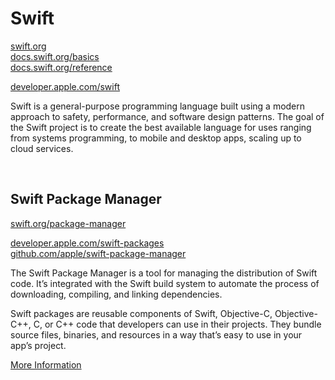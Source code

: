 # Swift

[swift.org](https://swift.org)  
[docs.swift.org/basics](https://docs.swift.org/swift-book/LanguageGuide/TheBasics.html)  
[docs.swift.org/reference](https://docs.swift.org/swift-book/ReferenceManual/AboutTheLanguageReference.html) 

[developer.apple.com/swift](https://developer.apple.com/documentation/swift)

Swift is a general-purpose programming language built using a modern approach to safety, performance, and software design patterns. The goal of the Swift project is to create the best available language for uses ranging from systems programming, to mobile and desktop apps, scaling up to cloud services.

<br>

## Swift Package Manager

[swift.org/package-manager](https://swift.org/package-manager/)

[developer.apple.com/swift-packages](https://developer.apple.com/documentation/swift_packages)  
[github.com/apple/swift-package-manager](https://github.com/apple/swift-package-manager/blob/main/Documentation/Usage.md)

The Swift Package Manager is a tool for managing the distribution of Swift code. It’s integrated with the Swift build system to automate the process of downloading, compiling, and linking dependencies.

Swift packages are reusable components of Swift, Objective-C, Objective-C++, C, or C++ code that developers can use in their projects. They bundle source files, binaries, and resources in a way that’s easy to use in your app’s project.

[More Information](https://github.com/patrikgerdin/swift-documentation/tree/master/Swift%20Package%20Manager)

<br>